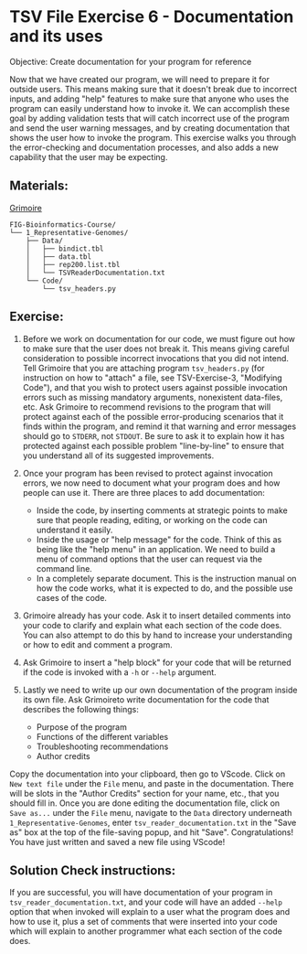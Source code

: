 # TSV File Exercise 6 - Documentation and its uses

Objective: Create documentation for your program for reference

Now that we have created our program, we will need to prepare it for outside users.  This means making sure that it doesn't break due to incorrect inputs, and adding "help" features to make sure that anyone who uses the program can easily understand how to invoke it. We can accomplish these goal by adding validation tests that will catch incorrect use of the program and send the user warning messages, and by creating documentation that shows the user how to invoke the program. This exercise walks you through the error-checking and documentation processes, and also adds a new capability that the user may be expecting.


## Materials: 

[Grimoire](https://chat.openai.com/g/g-n7Rs0IK86-grimoire)
<!--
* FIG-Bioinformatics-Course/
    * 1_Representative-Genomes/
        * Data/
            * bindict.tbl
            * data.tbl
            * rep200.list.tbl
            * TSVReaderDocumentation.txt
        * Code/
            * tsv_headers.py
-->

```
FIG-Bioinformatics-Course/
└── 1_Representative-Genomes/
    ├── Data/
    │   ├── bindict.tbl
    │   ├── data.tbl
    │   ├── rep200.list.tbl
    │   └── TSVReaderDocumentation.txt
    └── Code/
        └── tsv_headers.py
```

## Exercise: 

1. Before we work on documentation for our code, we must figure out how to make sure that the user does not break it.  This means giving careful consideration to possible incorrect invocations that you did not intend. Tell Grimoire that you are attaching program `tsv_headers.py` (for instruction on how to "attach" a file, see TSV-Exercise-3, "Modifying Code"), and that you wish to protect users against possible invocation errors such as missing mandatory arguments, nonexistent data-files, etc. Ask Grimoire to recommend revisions to the program that will protect against each of the possible error-producing scenarios that it finds within the program, and remind it that warning and error messages should go to `STDERR`, not `STDOUT`. Be sure to ask it to explain how it has protected against each possible problem "line-by-line" to ensure that you understand all of its suggested improvements. 

2. Once your program has been revised to protect against invocation errors, we now need to document what your program does and how people can use it. There are three places to add documentation:
    * Inside the code, by inserting comments at strategic points to make sure that people reading, editing, or working on the code can understand it easily.
    * Inside the usage or "help message" for the code. Think of this as being like the "help menu" in an application. We need to build a menu of command options that the user can request via the command line.
    * In a completely separate document. This is the instruction manual on how the code works, what it is expected to do, and the possible use cases of the code.

4. Grimoire already has your code. Ask it to insert detailed comments into your code to clarify and explain what each section of the code does. You can also attempt to do this by hand to increase your understanding or how to edit and comment a program.

5. Ask Grimoire to insert a "help block" for your code that will be returned if the code is invoked with a `-h` or `--help` argument.

6. Lastly we need to write up our own documentation of the program inside its own file. Ask Grimoireto write  documentation for the code that describes the following things:

    * Purpose of the program
    * Functions of the different variables
    * Troubleshooting recommendations
    * Author credits

Copy the documentation into your clipboard, then go to VScode. Click on `New text file` under the `File` menu, and paste in the documentation. There will be slots in the "Author Credits" section for your name, etc., that you should fill in. Once you are done editing the documentation file, click on `Save as...` under the `File` menu, navigate to the `Data` directory underneath `1_Representative-Genomes`, enter `tsv_reader_documentation.txt` in the "Save as" box at the top of the file-saving popup, and hit "Save". Congratulations! You have just written and saved a new file using VScode!

## Solution Check instructions:
If you are successful, you will have documentation of your program in `tsv_reader_documentation.txt`, and your code will have an added `--help` option that when invoked will explain to a user what the program does and how to use it, plus a set of comments that were inserted into your code which will explain to another programmer what each section of the code does.
